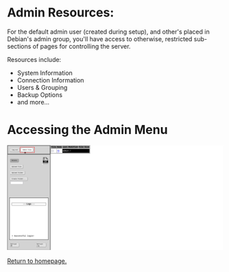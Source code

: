 # Admin Resources:

For the default admin user (created during setup), and other's placed in Debian's admin group, you'll have access to otherwise, restricted sub-sections of pages for controlling the server.

Resources include:

+ System Information
+ Connection Information
+ Users & Grouping
+ Backup Options
+ and more...

# Accessing the Admin Menu

![Button for admin menu](https://github.com/allenc125789/TurtleNAS/blob/main/docs/images/screenshots/admin-button.png)

[Return to homepage.](https://github.com/allenc125789/TurtleNAS/blob/main/README.md#overview)
